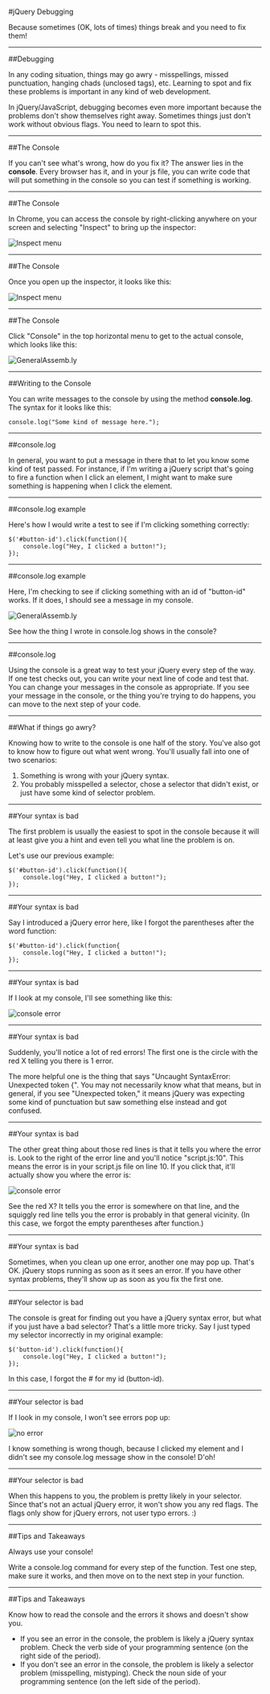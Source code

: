 #jQuery Debugging 

Because sometimes (OK, lots of times) things break and you need to fix them!

---

##Debugging

In any coding situation, things may go awry - misspellings, missed punctuation, hanging chads (unclosed tags), etc. Learning to spot and fix these problems is important in any kind of web development.

In jQuery/JavaScript, debugging becomes even more important because the problems don't show themselves right away. Sometimes things just don't work without obvious flags. You need to learn to spot this.

---

##The Console

If you can't see what's wrong, how do you fix it? The answer lies in the **console**. Every browser has it, and in your js file, you can write code that will put something in the console so you can test if something is working.

---

##The Console

In Chrome, you can access the console by right-clicking anywhere on your screen and selecting "Inspect" to bring up the inspector:

![Inspect menu](../img/inspect.png)

---

##The Console

Once you open up the inspector, it looks like this:

![Inspect menu](../img/element.png)

---

##The Console

Click "Console" in the top horizontal menu to get to the actual console, which looks like this:

![GeneralAssemb.ly](../img/console.png)

---

##Writing to the Console

You can write messages to the console by using the method **console.log**. The syntax for it looks like this:

```
console.log("Some kind of message here.");
```
---

##console.log

In general, you want to put a message in there that to let you know some kind of test passed. For instance, if I'm writing a jQuery script that's going to fire a function when I click an element, I might want to make sure something is happening when I click the element.

---

##console.log example

Here's how I would write a test to see if I'm clicking something correctly:

```
$('#button-id').click(function(){
	console.log("Hey, I clicked a button!");
});
```

---

##console.log example

Here, I'm checking to see if clicking something with an id of "button-id" works. If it does, I should see a message in my console.

![GeneralAssemb.ly](../img/log.png)

See how the thing I wrote in console.log shows in the console?

---

##console.log

Using the console is a great way to test your jQuery every step of the way. If one test checks out, you can write your next line of code and test that. You can change your messages in the console as appropriate. If you see your message in the console, or the thing you're trying to do happens, you can move to the next step of your code.

---

##What if things go awry?

Knowing how to write to the console is one half of the story. You've also got to know how to figure out what went wrong. You'll usually fall into one of two scenarios:

1. Something is wrong with your jQuery syntax.
2. You probably misspelled a selector, chose a selector that didn't exist, or just have some kind of selector problem.

---

##Your syntax is bad

The first problem is usually the easiest to spot in the console because it will at least give you a hint and even tell you what line the problem is on.

Let's use our previous example:

```
$('#button-id').click(function(){
	console.log("Hey, I clicked a button!");
});
```

---

##Your syntax is bad

Say I introduced a jQuery error here, like I forgot the parentheses after the word function:

```
$('#button-id').click(function{
	console.log("Hey, I clicked a button!");
});
```

---

##Your syntax is bad

If I look at my console, I'll see something like this:

![console error](../img/error.png)

---

##Your syntax is bad

Suddenly, you'll notice a lot of red errors! The first one is the circle with the red X telling you there is 1 error. 

The more helpful one is the thing that says "Uncaught SyntaxError: Unexpected token {". You may not necessarily know what that means, but in general, if you see "Unexpected token," it means jQuery was expecting some kind of punctuation but saw something else instead and got confused.

---

##Your syntax is bad

The other great thing about those red lines is that it tells you where the error is. Look to the right of the error line and you'll notice "script.js:10". This means the error is in your script.js file on line 10. If you click that, it'll actually show you where the error is:

![console error](../img/flagged-error.png)

See the red X? It tells you the error is somewhere on that line, and the squiggly red line tells you the error is probably in that general vicinity. (In this case, we forgot the empty parentheses after function.)

---

##Your syntax is bad

Sometimes, when you clean up one error, another one may pop up. That's OK. jQuery stops running as soon as it sees an error. If you have other syntax problems, they'll show up as soon as you fix the first one.

---

##Your selector is bad

The console is great for finding out you have a jQuery syntax error, but what if you just have a bad selector? That's a little more tricky. Say I just typed my selector incorrectly in my original example:

```
$('button-id').click(function(){
	console.log("Hey, I clicked a button!");
});
```

In this case, I forgot the # for my id (button-id).

---

##Your selector is bad

If I look in my console, I won't see errors pop up:

![no error](../img/no-error.png)

I know something is wrong though, because I clicked my element and I didn't see my console.log message show in the console! D'oh!

---

##Your selector is bad

When this happens to you, the problem is pretty likely in your selector. Since that's not an actual jQuery error, it won't show you any red flags. The flags only show for jQuery errors, not user typo errors. :)

---

##Tips and Takeaways

Always use your console! 

Write a console.log command for every step of the function. Test one step, make sure it works, and then move on to the next step in your function.

---

##Tips and Takeaways

Know how to read the console and the errors it shows and doesn't show you.

* If you see an error in the console, the problem is likely a jQuery syntax problem. Check the verb side of your programming sentence (on the right side of the period).
* If you don't see an error in the console, the problem is likely a selector problem (misspelling, mistyping). Check the noun side of your programming sentence (on the left side of the period).
